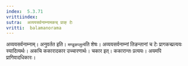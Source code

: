 ```yaml
---
index:  5.3.71
vrittiindex: 
sutra:  अव्ययसर्वनाम्नामकच् प्राक् टेः
vritti:  balamanorama 
---
```


अव्ययसर्वनाम्नाम्। अनुवर्तत इति। `मण्डूकप्लुत्ये`ति शेषः। अव्ययसर्वनाम्नां तिङन्तानां च टेः प्रागकच्प्रत्ययः स्यादित्यर्थः। अकचि ककारादकार उच्चारणार्थः। चकार इत्। ककारान्तः प्रत्ययः। अयमपि प्रागिवादधिकारः। 


